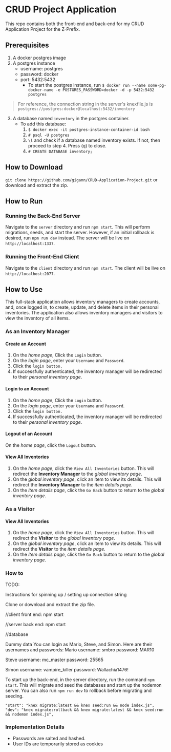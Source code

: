 # CRUD Project Application
This repo contains both the front-end and back-end for my CRUD Application Project for the Z-Prefix.

## Prerequisites
1. A docker postgres image
2. A postgres instance
    - username: postgres
    - password: docker
    - port: 5432:5432
        - To start the postgres instance, run `$ docker run --name some-pg-docker-name -e POSTGRES_PASSWORD=docker -d -p 5432:5432 postgres`
>For reference, the connection string in the server's knexfile.js is `postgres://postgres:docker@localhost:5432/inventory`
3. A database named `inventory` in the postgres container.
    - To add this database:
        1. `$ docker exec -it postgres-instance-container-id bash`
        2. `# psql -U postgres`
        3. `\l` and check if a database named inventory exists. If not, then proceed to step 4. Press (q) to close.
        3. `# CREATE DATABASE inventory;`
## How to Download
`git clone https://github.com/gigann/CRUD-Application-Project.git` or download and extract the zip.

## How to Run
### Running the Back-End Server
Navigate to the `server` directory and run `npm start`. This will perform migrations, seeds, and start the server. However, if an initial rollback is desired, run `npm run dev` instead. The server will be live on `http://localhost:1337`.

### Running the Front-End Client
Navigate to the `client` directory and run `npm start`. The client will be live on `http://localhost:2077`.


## How to Use
This full-stack application allows inventory managers to create accounts, and, once logged in, to create, update, and delete items in their personal inventories. The application also allows inventory managers and visitors to view the inventory of all items.
### As an Inventory Manager
#### Create an Account
1. On the *home page*, Click the `Login` button.
2. On the *login page*, enter your `Username` and `Password`.
3. Click the `login button.`
4. If successfully authenticated, the inventory manager will be redirected to their *personal inventory page*.

#### Login to an Account
1. On the *home page*, Click the `Login` button.
2. On the *login page*, enter your `Username` and `Password`.
3. Click the `login button.`
4. If successfully authenticated, the inventory manager will be redirected to their *personal inventory page*.

#### Logout of an Account
On the *home page*, click the `Logout` button.

#### View All Inventories
1. On the *home page*, click the `View All Inventories` button. This will redirect the **Inventory Manager** to the *global inventory page*.
2. On the *global inventory page*, click an item to view its details. This will redirect the **Inventory Manager** to the *item details page*.
3. On the *item details page*, click the `Go Back` button to return to the *global inventory page*.

### As a Visitor

#### View All Inventories
1. On the *home page*, click the `View All Inventories` button. This will redirect the **Visitor** to the *global inventory page*.
2. On the *global inventory page*, click an item to view its details. This will redirect the **Visitor** to the *item details page*.
3. On the *item details page*, click the `Go Back` button to return to the *global inventory page*.

### How to


TODO:

Instructions for spinning up / setting up connection string

Clone or download and extract the zip file.



//client
front end: npm start

//server
back end: npm start

//database


Dummy data
You can login as Mario, Steve, and Simon.
Here are their usernames and passwords:
Mario
username: smbro
password: MAR10

Steve
username: mc_master
password: 25565

Simon
username: vampire_killer
password: Wallachia1476!


To start up the back-end, in the server directory, run the command `npm start`.
This will migrate and seed the databases and start up the nodemon server.
You can also run  `npm run dev` to rollback before migrating and seeding.



    "start": "knex migrate:latest && knex seed:run && node index.js",
    "dev": "knex migrate:rollback && knex migrate:latest && knex seed:run && nodemon index.js",

### Implementation Details
* Passwords are salted and hashed.
* User IDs are temporarily stored as cookies